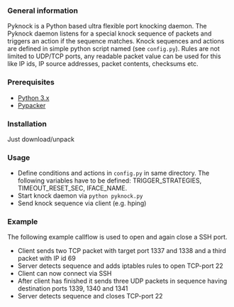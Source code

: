 ### General information
Pyknock is a Python based ultra flexible port knocking daemon.
The Pyknock daemon listens for a special knock sequence of packets and
triggers an action if the sequence matches. Knock sequences and actions
are defined in simple python script named (see `config.py`).
Rules are not limited to UDP/TCP ports, any readable packet value can
be used for this like IP ids, IP source addresses, packet contents, checksums etc.

### Prerequisites
- [Python 3.x](https://www.python.org/)
- [Pypacker](https://github.com/mike01/pypacker)

### Installation
Just download/unpack

### Usage
  * Define conditions and actions in `config.py` in same directory. The following variables
    have to be defined: TRIGGER_STRATEGIES, TIMEOUT_RESET_SEC, IFACE_NAME.
  * Start knock daemon via `python pyknock.py`
  * Send knock sequence via client (e.g. hping)

### Example
The following example callflow is used to open and again close a SSH port.

  * Client sends two TCP packet with target port 1337 and 1338 and a third packet with IP id 69
  * Server detects sequence and adds iptables rules to open TCP-port 22
  * Client can now connect via SSH
  * After client has finished it sends three UDP packets in sequence having destination ports 1339, 1340 and 1341
  * Server detects sequence and closes TCP-port 22
